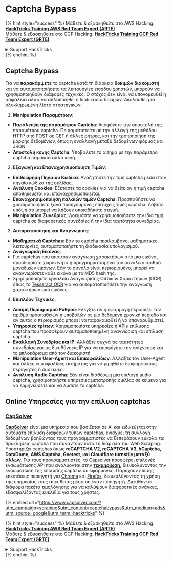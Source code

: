 # Captcha Bypass

{% hint style="success" %}
Μάθετε & εξασκηθείτε στο AWS Hacking:<img src="../.gitbook/assets/arte.png" alt="" data-size="line">[**HackTricks Training AWS Red Team Expert (ARTE)**](https://training.hacktricks.xyz/courses/arte)<img src="../.gitbook/assets/arte.png" alt="" data-size="line">\
Μάθετε & εξασκηθείτε στο GCP Hacking: <img src="../.gitbook/assets/grte.png" alt="" data-size="line">[**HackTricks Training GCP Red Team Expert (GRTE)**<img src="../.gitbook/assets/grte.png" alt="" data-size="line">](https://training.hacktricks.xyz/courses/grte)

<details>

<summary>Support HackTricks</summary>

* Ελέγξτε τα [**σχέδια συνδρομής**](https://github.com/sponsors/carlospolop)!
* **Εγγραφείτε στην** 💬 [**ομάδα Discord**](https://discord.gg/hRep4RUj7f) ή στην [**ομάδα telegram**](https://t.me/peass) ή **ακολουθήστε** μας στο **Twitter** 🐦 [**@hacktricks\_live**](https://twitter.com/hacktricks\_live)**.**
* **Μοιραστείτε κόλπα hacking υποβάλλοντας PRs στα** [**HackTricks**](https://github.com/carlospolop/hacktricks) και [**HackTricks Cloud**](https://github.com/carlospolop/hacktricks-cloud) github repos.

</details>
{% endhint %}

## Captcha Bypass

Για να **παρακάμψετε** το captcha κατά τη διάρκεια **δοκιμών διακομιστή** και να αυτοματοποιήσετε τις λειτουργίες εισόδου χρηστών, μπορούν να χρησιμοποιηθούν διάφορες τεχνικές. Ο στόχος δεν είναι να υπονομευθεί η ασφάλεια αλλά να απλοποιηθεί η διαδικασία δοκιμών. Ακολουθεί μια ολοκληρωμένη λίστα στρατηγικών:

1. **Manipulation Παραμέτρων**:
* **Παράλειψη της παραμέτρου Captcha**: Αποφύγετε την αποστολή της παραμέτρου captcha. Πειραματιστείτε με την αλλαγή της μεθόδου HTTP από POST σε GET ή άλλες ρήτρες, και την τροποποίηση της μορφής δεδομένων, όπως η εναλλαγή μεταξύ δεδομένων φόρμας και JSON.
* **Αποστολή κενής Captcha**: Υποβάλετε το αίτημα με την παράμετρο captcha παρούσα αλλά κενή.
2. **Εξαγωγή και Επαναχρησιμοποίηση Τιμών**:
* **Επιθεώρηση Πηγαίου Κώδικα**: Αναζητήστε την τιμή captcha μέσα στον πηγαίο κώδικα της σελίδας.
* **Ανάλυση Cookies**: Εξετάστε τα cookies για να δείτε αν η τιμή captcha αποθηκεύεται και επαναχρησιμοποιείται.
* **Επαναχρησιμοποίηση παλαιών τιμών Captcha**: Προσπαθήστε να χρησιμοποιήσετε ξανά προηγούμενες επιτυχείς τιμές captcha. Λάβετε υπόψη ότι μπορεί να λήξουν οποιαδήποτε στιγμή.
* **Manipulation Συνεδρίας**: Δοκιμάστε να χρησιμοποιήσετε την ίδια τιμή captcha σε διαφορετικές συνεδρίες ή την ίδια ταυτότητα συνεδρίας.
3. **Αυτοματοποίηση και Αναγνώριση**:
* **Μαθηματικά Captchas**: Εάν το captcha περιλαμβάνει μαθηματικές λειτουργίες, αυτοματοποιήστε τη διαδικασία υπολογισμού.
* **Αναγνώριση Εικόνας**:
* Για captchas που απαιτούν ανάγνωση χαρακτήρων από μια εικόνα, προσδιορίστε χειροκίνητα ή προγραμματισμένα τον συνολικό αριθμό μοναδικών εικόνων. Εάν το σύνολο είναι περιορισμένο, μπορεί να αναγνωρίσετε κάθε εικόνα με το MD5 hash της.
* Χρησιμοποιήστε εργαλεία Αναγνώρισης Οπτικών Χαρακτήρων (OCR) όπως το [Tesseract OCR](https://github.com/tesseract-ocr/tesseract) για να αυτοματοποιήσετε την ανάγνωση χαρακτήρων από εικόνες.
4. **Επιπλέον Τεχνικές**:
* **Δοκιμή Περιορισμού Ρυθμού**: Ελέγξτε αν η εφαρμογή περιορίζει τον αριθμό προσπαθειών ή υποβολών σε μια δεδομένη χρονική περίοδο και αν αυτός ο περιορισμός μπορεί να παρακαμφθεί ή να επαναρυθμιστεί.
* **Υπηρεσίες τρίτων**: Χρησιμοποιήστε υπηρεσίες ή APIs επίλυσης captcha που προσφέρουν αυτοματοποιημένη αναγνώριση και επίλυση captcha.
* **Εναλλαγή Συνεδρίας και IP**: Αλλάξτε συχνά τις ταυτότητες συνεδρίας και τις διευθύνσεις IP για να αποφύγετε την ανίχνευση και το μπλοκάρισμα από τον διακομιστή.
* **Manipulation User-Agent και Επικεφαλίδων**: Αλλάξτε τον User-Agent και άλλες επικεφαλίδες αιτήματος για να μιμηθείτε διαφορετικούς περιηγητές ή συσκευές.
* **Ανάλυση Audio Captcha**: Εάν είναι διαθέσιμη μια επιλογή audio captcha, χρησιμοποιήστε υπηρεσίες μετατροπής ομιλίας σε κείμενο για να ερμηνεύσετε και να λύσετε το captcha.

## Online Υπηρεσίες για την επίλυση captchas

### [CapSolver](https://www.capsolver.com/?utm\_source=google\&utm\_medium=ads\&utm\_campaign=scraping\&utm\_term=hacktricks\&utm\_content=captchabypass)

[**CapSolver**](https://www.capsolver.com/?utm\_source=google\&utm\_medium=ads\&utm\_campaign=scraping\&utm\_term=hacktricks\&utm\_content=captchabypass) είναι μια υπηρεσία που βασίζεται σε AI και ειδικεύεται στην αυτόματη επίλυση διαφόρων τύπων captchas, ενισχύει τη συλλογή δεδομένων βοηθώντας τους προγραμματιστές να ξεπεράσουν εύκολα τις προκλήσεις captcha που συναντούν κατά τη διάρκεια του Web Scraping. Υποστηρίζει captchas όπως **reCAPTCHA V2, reCAPTCHA V3, hCaptcha, DataDome, AWS Captcha, Geetest, και Cloudflare turnstile μεταξύ άλλων**. Για τους προγραμματιστές, το Capsolver προσφέρει επιλογές ενσωμάτωσης API που αναλύονται στην [**τεκμηρίωση**](https://docs.capsolver.com/?utm\_source=github\&utm\_medium=banner\_github\&utm\_campaign=fcsrv)**,** διευκολύνοντας την ενσωμάτωση της επίλυσης captcha σε εφαρμογές. Παρέχουν επίσης επεκτάσεις περιηγητή για [Chrome](https://chromewebstore.google.com/detail/captcha-solver-auto-captc/pgojnojmmhpofjgdmaebadhbocahppod) και [Firefox](https://addons.mozilla.org/es/firefox/addon/capsolver-captcha-solver/), διευκολύνοντας τη χρήση της υπηρεσίας τους απευθείας μέσα σε έναν περιηγητή. Διατίθενται διάφορα πακέτα τιμολόγησης για να καλύψουν διαφορετικές ανάγκες, εξασφαλίζοντας ευελιξία για τους χρήστες.

{% embed url="https://www.capsolver.com/?utm_campaign=scraping&utm_content=captchabypass&utm_medium=ads&utm_source=google&utm_term=hacktricks" %}

{% hint style="success" %}
Μάθετε & εξασκηθείτε στο AWS Hacking:<img src="../.gitbook/assets/arte.png" alt="" data-size="line">[**HackTricks Training AWS Red Team Expert (ARTE)**](https://training.hacktricks.xyz/courses/arte)<img src="../.gitbook/assets/arte.png" alt="" data-size="line">\
Μάθετε & εξασκηθείτε στο GCP Hacking: <img src="../.gitbook/assets/grte.png" alt="" data-size="line">[**HackTricks Training GCP Red Team Expert (GRTE)**<img src="../.gitbook/assets/grte.png" alt="" data-size="line">](https://training.hacktricks.xyz/courses/grte)

<details>

<summary>Support HackTricks</summary>

* Ελέγξτε τα [**σχέδια συνδρομής**](https://github.com/sponsors/carlospolop)!
* **Εγγραφείτε στην** 💬 [**ομάδα Discord**](https://discord.gg/hRep4RUj7f) ή στην [**ομάδα telegram**](https://t.me/peass) ή **ακολουθήστε** μας στο **Twitter** 🐦 [**@hacktricks\_live**](https://twitter.com/hacktricks\_live)**.**
* **Μοιραστείτε κόλπα hacking υποβάλλοντας PRs στα** [**HackTricks**](https://github.com/carlospolop/hacktricks) και [**HackTricks Cloud**](https://github.com/carlospolop/hacktricks-cloud) github repos.

</details>
{% endhint %}
